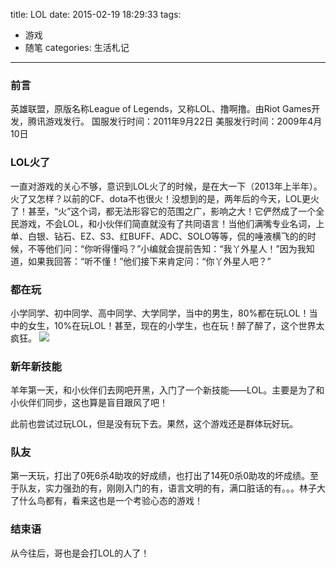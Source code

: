 title: LOL
date: 2015-02-19 18:29:33
tags: 
- 游戏
- 随笔
categories: 生活札记
---

### 前言
英雄联盟，原版名称League of Legends，又称LOL、撸啊撸。由Riot Games开发，腾讯游戏发行。
国服发行时间：2011年9月22日
美服发行时间：2009年4月10日

### LOL火了
一直对游戏的关心不够，意识到LOL火了的时候，是在大一下（2013年上半年）。火了又怎样？以前的CF、dota不也很火！没想到的是，两年后的今天，LOL更火了！甚至，“火”这个词，都无法形容它的范围之广，影响之大！它俨然成了一个全民游戏，不会LOL，和小伙伴们简直就没有了共同语言！当他们满嘴专业名词，上单、白银、钻石、EZ、S3、红BUFF、ADC、SOLO等等，侃的唾液横飞的的时候，不等他们问：“你听得懂吗？”小编就会提前告知：“我丫外星人！”因为我知道，如果我回答：“听不懂！”他们接下来肯定问：“你丫外星人吧？”

### 都在玩
小学同学、初中同学、高中同学、大学同学，当中的男生，80%都在玩LOL！当中的女生，10%在玩LOL！甚至，现在的小学生，也在玩！醉了醉了，这个世界太疯狂。
![](http://voidking.qiniudn.com/@/imgs/lol/lol.jpg)

### 新年新技能
羊年第一天，和小伙伴们去网吧开黑，入门了一个新技能——LOL。主要是为了和小伙伴们同步，这也算是盲目跟风了吧！

此前也尝试过玩LOL，但是没有玩下去。果然，这个游戏还是群体玩好玩。
<!--more-->
### 队友
第一天玩，打出了0死6杀4助攻的好成绩，也打出了14死0杀0助攻的坏成绩。至于队友，实力强劲的有，刚刚入门的有，语言文明的有，满口脏话的有。。。林子大了什么鸟都有，看来这也是一个考验心态的游戏！

### 结束语
从今往后，哥也是会打LOL的人了！



